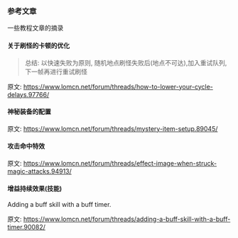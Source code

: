 
### 参考文章

一些教程文章的摘录

#### 关于刷怪的卡顿的优化

> 总结: 以快速失败为原则, 随机地点刷怪失败后(地点不可达),加入重试队列,下一帧再进行重试刷怪

原文: https://www.lomcn.net/forum/threads/how-to-lower-your-cycle-delays.97766/

#### 神秘装备的配置

原文: https://www.lomcn.net/forum/threads/mystery-item-setup.89045/


#### 攻击命中特效

原文: https://www.lomcn.net/forum/threads/effect-image-when-struck-magic-attacks.94913/


#### 增益持续效果(技能)

Adding a buff skill with a buff timer.

原文: https://www.lomcn.net/forum/threads/adding-a-buff-skill-with-a-buff-timer.90082/
